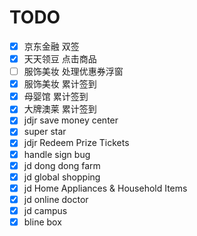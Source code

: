 # TODO
- [x] 京东金融  双签
- [x] 天天领豆  点击商品
- [ ] 服饰美妆  处理优惠券浮窗
- [x] 服饰美妆  累计签到
- [x] 母婴馆  累计签到
- [x] 大牌澳莱  累计签到
- [x] jdjr save money center
- [x] super star
- [x] jdjr Redeem Prize Tickets
- [x] handle sign bug
- [x] jd dong dong farm
- [x] jd global shopping
- [x] jd Home Appliances & Household Items
- [x] jd online doctor
- [x] jd campus
- [x] bline box